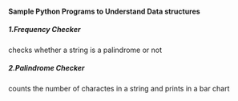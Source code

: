 #### Sample Python Programs to Understand Data structures 
##### 1.Frequency Checker <br>
checks whether a string is a palindrome or not<br>

##### 2.Palindrome Checker
counts the number of charactes in a string and prints in a bar chart

